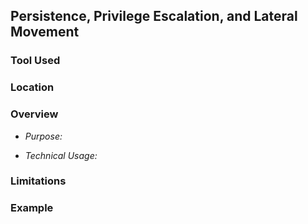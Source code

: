 ## Persistence, Privilege Escalation, and Lateral Movement

### Tool Used

### Location

### Overview

- *Purpose:*

- *Technical Usage:*

### Limitations


### Example
